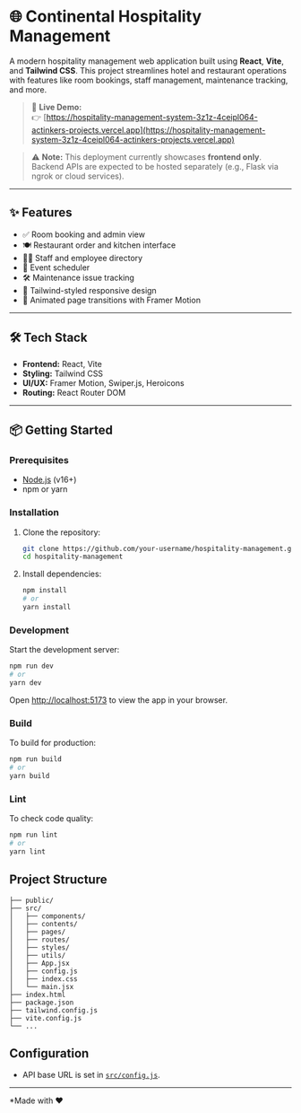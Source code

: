 # 🌐 Continental Hospitality Management

A modern hospitality management web application built using **React**, **Vite**, and **Tailwind CSS**. This project streamlines hotel and restaurant operations with features like room bookings, staff management, maintenance tracking, and more.

> 🚀 **Live Demo:**  
👉 [https://hospitality-management-system-3z1z-4ceipl064-actinkers-projects.vercel.app](https://hospitality-management-system-3z1z-4ceipl064-actinkers-projects.vercel.app)

> ⚠️ **Note:** This deployment currently showcases **frontend only**. Backend APIs are expected to be hosted separately (e.g., Flask via ngrok or cloud services).

---

## ✨ Features

- ✅ Room booking and admin view
- 🍽️ Restaurant order and kitchen interface
- 🧑‍💼 Staff and employee directory
- 📅 Event scheduler
- 🛠️ Maintenance issue tracking
- 🎨 Tailwind-styled responsive design
- 🌙 Animated page transitions with Framer Motion

---

## 🛠 Tech Stack

- **Frontend:** React, Vite
- **Styling:** Tailwind CSS
- **UI/UX:** Framer Motion, Swiper.js, Heroicons
- **Routing:** React Router DOM

---

## 📦 Getting Started

### Prerequisites

- [Node.js](https://nodejs.org/en/) (v16+)
- npm or yarn

### Installation

1. Clone the repository:
   ```sh
   git clone https://github.com/your-username/hospitality-management.git
   cd hospitality-management
   ```

2. Install dependencies:
   ```sh
   npm install
   # or
   yarn install
   ```

### Development

Start the development server:

```sh
npm run dev
# or
yarn dev
```

Open [http://localhost:5173](http://localhost:5173) to view the app in your browser.

### Build

To build for production:

```sh
npm run build
# or
yarn build
```

### Lint

To check code quality:

```sh
npm run lint
# or
yarn lint
```

## Project Structure

```
├── public/
├── src/
│   ├── components/
│   ├── contents/
│   ├── pages/
│   ├── routes/
│   ├── styles/
│   ├── utils/
│   ├── App.jsx
│   ├── config.js
│   ├── index.css
│   └── main.jsx
├── index.html
├── package.json
├── tailwind.config.js
├── vite.config.js
└── ...
```

## Configuration

- API base URL is set in [`src/config.js`](src/config.js).

---

*Made with ❤️
